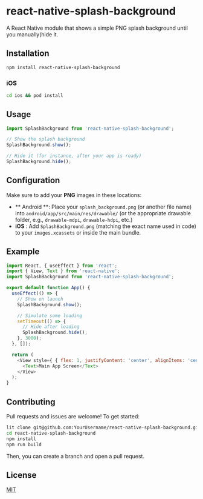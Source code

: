 # react-native-splash-background

A React Native module that shows a simple PNG splash background until you manually(hide it.


## Installation

```bash
npm install react-native-splash-background
```

### iOS

```bash
cd ios && pod install 
```

## Usage

```js
import SplashBackground from 'react-native-splash-background';

// Show the splash background
SplashBackground.show();

// Hide it (for instance, after your app is ready)
SplashBackground.hide();


```

## Configuration
Make sure to add your **PNG** images in these locations:

- ** Android **:
  Place your `splash_background.png` (or another file name) into
  `android/app/src/main/res/drawable/`
  (or the appropriate drawable folder, e.g., `drawable-mdpi`, `drawable-hdpi`, etc.)
- **iOS** :
  Add `SplashBackground.png` (matching the exact name used in code) to your `images.xcassets` or inside the main bundle.


## Example

```js
import React, { useEffect } from 'react';
import { View, Text } from 'react-native';
import SplashBackground from 'react-native-splash-background';

export default function App() {
  useEffect(() => {
    // Show on launch
    SplashBackground.show();

    // Simulate some loading
    setTimeout(() => {
      // Hide after loading
      SplashBackground.hide();
    }, 3000);
  }, []);

  return (
    <View style={ { flex: 1, justifyContent: 'center', alignItems: 'center' } }>
      <Text>Main App Screen</Text>
    </View>
  );
}

```

## Contributing

Pull requests and issues are welcome! To get started:

```bash
lit clone git@github.com:YourUsername/react-native-splash-background.git
cd react-native-splash-background
npm install
npm run build
```

Then, you can create a branch and open a pull request.


## License

[MIT](SLAT)